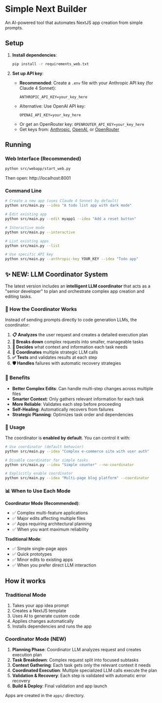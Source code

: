 # Simple Next Builder

An AI-powered tool that automates NextJS app creation from simple prompts.

## Setup

1. **Install dependencies**:
   ```bash
   pip install -r requirements_web.txt
   ```

2. **Set up API key**:
   - **Recommended**: Create a `.env` file with your Anthropic API key (for Claude 4 Sonnet):
     ```
     ANTHROPIC_API_KEY=your_key_here
     ```
   - Alternative: Use OpenAI API key:
     ```
     OPENAI_API_KEY=your_key_here
     ```
   - Or get an OpenRouter key: `OPENROUTER_API_KEY=your_key_here`
   - Get keys from: [Anthropic](https://console.anthropic.com/), [OpenAI](https://platform.openai.com/api-keys), or [OpenRouter](https://openrouter.ai/)

## Running

### Web Interface (Recommended)
```bash
python src/webapp/start_web.py
```
Then open: http://localhost:8001

### Command Line
```bash
# Create a new app (uses Claude 4 Sonnet by default)
python src/main.py --idea "A todo list app with dark mode"

# Edit existing app
python src/main.py --edit myapp1 --idea "Add a reset button"

# Interactive mode
python src/main.py --interactive

# List existing apps
python src/main.py --list

# Use specific API key
python src/main.py --anthropic-key YOUR_KEY --idea "Todo app"
```

## ✨ NEW: LLM Coordinator System

The latest version includes an **intelligent LLM coordinator** that acts as a "senior developer" to plan and orchestrate complex app creation and editing tasks.

### 🧠 How the Coordinator Works

Instead of sending prompts directly to code generation LLMs, the coordinator:

1. **📋 Analyzes** the user request and creates a detailed execution plan
2. **🔧 Breaks down** complex requests into smaller, manageable tasks  
3. **🎯 Decides** what context and information each task needs
4. **🚀 Coordinates** multiple strategic LLM calls
5. **✅ Tests** and validates results at each step
6. **🛡️ Handles** failures with automatic recovery strategies

### 🎯 Benefits

- **Better Complex Edits**: Can handle multi-step changes across multiple files
- **Smarter Context**: Only gathers relevant information for each task
- **More Reliable**: Validates each step before proceeding  
- **Self-Healing**: Automatically recovers from failures
- **Strategic Planning**: Optimizes task order and dependencies

### 🔧 Usage

The coordinator is **enabled by default**. You can control it with:

```bash
# Use coordinator (default behavior)
python src/main.py --idea "Complex e-commerce site with user auth"

# Disable coordinator for simple tasks
python src/main.py --idea "Simple counter" --no-coordinator

# Explicitly enable coordinator  
python src/main.py --idea "Multi-page blog platform" --coordinator
```

### 📊 When to Use Each Mode

**Coordinator Mode (Recommended)**:
- ✅ Complex multi-feature applications
- ✅ Major edits affecting multiple files
- ✅ Apps requiring architectural planning
- ✅ When you want maximum reliability

**Traditional Mode**:
- ✅ Simple single-page apps
- ✅ Quick prototypes
- ✅ Minor edits to existing apps
- ✅ When you prefer direct LLM interaction

## How it works

### Traditional Mode
1. Takes your app idea prompt
2. Creates a NextJS template
3. Uses AI to generate custom code
4. Applies changes automatically 
5. Installs dependencies and runs the app

### Coordinator Mode (NEW)
1. **Planning Phase**: Coordinator LLM analyzes request and creates execution plan
2. **Task Breakdown**: Complex request split into focused subtasks
3. **Context Gathering**: Each task gets only the relevant context it needs
4. **Coordinated Execution**: Multiple specialized LLM calls execute the plan
5. **Validation & Recovery**: Each step is validated with automatic error recovery
6. **Build & Deploy**: Final validation and app launch

Apps are created in the `apps/` directory. 